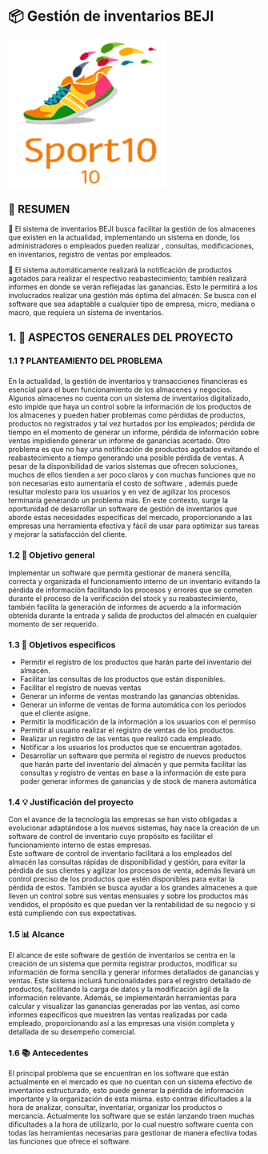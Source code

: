 # :package: Gestión de inventarios  BEJI 
![Imagen del Proyecto](https://github.com/Beji2024/Proyecto/blob/main/Trimestre%202/IEEE%20830/BEJI_LOGO.png?raw=true)
## :memo: RESUMEN

:bell: El sistema de inventarios BEJI busca facilitar la gestión de los  almacenes que existen en la actualidad, implementando un sistema en donde, los administradores o empleados pueden realizar , consultas, modificaciones, en inventarios, registro de ventas por empleados.

:dart: El sistema automáticamente realizará la notificación de productos agotados para realizar el respectivo reabastecimiento; también realizará  informes en donde se verán reflejadas las ganancias. Esto le permitirá a los involucrados realizar una  gestión más óptima del almacén. Se busca con el software que sea adaptable a cualquier tipo de empresa, micro, mediana o macro,  que requiera un sistema de inventarios. 
## 1. :pushpin:	ASPECTOS GENERALES DEL PROYECTO
### 1.1 :question: PLANTEAMIENTO DEL PROBLEMA
En la actualidad, la gestión de inventarios y transacciones financieras es esencial para el buen funcionamiento de los almacenes y negocios. Algunos almacenes no cuenta con un sistema de inventarios digitalizado, esto impide que haya un control sobre la información de los productos de los almacenes y pueden haber problemas como pérdidas de productos, productos no registrados y tal vez hurtados por los empleados; pérdida de tiempo en el momento de generar un informe, pérdida de información sobre ventas impidiendo generar un informe de ganancias acertado. Otro problema es  que no hay una notificación de productos agotados evitando el reabastecimiento a tiempo generando una posible pérdida de ventas.
A pesar de la disponibilidad de varios sistemas que ofrecen soluciones, muchos de ellos tienden a ser poco claros  y con muchas funciones que no son necesarias esto aumentaría el costo de software , además puede resultar molesto para los usuarios y en vez de agilizar los procesos terminaría generando un problema más.
En este contexto, surge la oportunidad de desarrollar un software de gestión de inventarios que aborde estas necesidades específicas del mercado, proporcionando a las empresas una herramienta efectiva y fácil de usar para optimizar sus tareas y mejorar la satisfacción del cliente.
### 1.2 :dart: Objetivo general
Implementar un software que permita gestionar de manera sencilla, correcta y organizada el funcionamiento interno de un inventario evitando la pérdida de información facilitando los procesos y errores que se cometen durante el proceso de la verificación del stock y su reabastecimiento, también facilita la generación de informes de acuerdo a la información obtenida durante la entrada y salida de productos del almacén en cualquier momento de ser requerido.
### 1.3 :bookmark_tabs:  Objetivos especificos
-	Permitir el registro de los productos que harán parte del inventario del almacén.
-	Facilitar las consultas de los productos que están disponibles.
-	Facilitar el registro de nuevas ventas 
-	Generar un informe de ventas mostrando las ganancias obtenidas.
-	Generar un informe de ventas de forma automática con los periodos que el cliente asigne.
-	Permitir la modificación de la información a los usuarios con el permiso
-	Permitir al usuario realizar el registro de ventas de los productos. 
-	Realizar un registro de  las ventas que realizó cada empleado.
-	Notificar  a los usuarios los productos que se encuentran  agotados.
-	Desarrollar un software que permita el registro de nuevos productos que harán parte del inventario del almacén y que permita facilitar las consultas y registro de ventas en base a la información de este para poder generar informes de ganancias y de stock de manera automática 
### 1.4 :bulb: Justificación del proyecto
Con el avance de la tecnología las empresas se han visto obligadas a evolucionar adaptándose a los nuevos sistemas, hay nace la creación de un software de control de inventario cuyo propósito es facilitar el funcionamiento interno de estas empresas.  
Este software de control de inventario  facilitará a los empleados del almacén las consultas rápidas de disponibilidad y gestión,  para evitar la pérdida de sus clientes y agilizar los procesos             de venta, además llevará un control preciso de los productos que estén disponibles para evitar la pérdida de estos.
También se busca ayudar a los grandes almacenes a que lleven un control sobre sus ventas mensuales y sobre los productos  más vendidos, el propósito es que puedan ver la rentabilidad de su negocio y si  está cumpliendo con sus expectativas.
### 1.5 :bar_chart: Alcance
El alcance de este software de  gestión de inventarios se centra en la creación de un sistema que permita registrar productos, modificar su información de forma sencilla y generar informes detallados de ganancias y ventas. Este sistema incluirá funcionalidades para el registro detallado de productos, facilitando la carga de datos y la modificación ágil de la información relevante. Además, se implementarán herramientas para calcular y visualizar las ganancias generadas por las ventas, así como informes específicos que muestren las ventas realizadas por cada empleado, proporcionando así a las empresas una visión completa y detallada de su desempeño comercial.
### 1.6 :books: Antecedentes
El principal problema que se encuentran en los software que están actualmente en el mercado es que no cuentan con un sistema efectivo  de inventarios estructurado, esto puede generar  la pérdida de información importante y la organización de esta misma.
esto contrae dificultades a la hora de analizar, consultar, inventariar, organizar los productos o mercancía. Actualmente los software que se están lanzando traen muchas dificultades a la hora de utilizarlo, por lo cual nuestro software cuenta con todas las herramientas necesarias para gestionar de manera efectiva todas las funciones que ofrece el software. 
